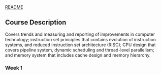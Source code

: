 [README](README.md)

## Course Description

Covers trends and measuring and reporting of improvements in computer technology; instruction set principles that contains evolution of instruction systems, and reduced instruction set architecture (RISC); CPU design that covers pipeline system, dynamic scheduling and thread-level parallelism; and memory system that includes cache design and memory hierarchy.

### Week 1
